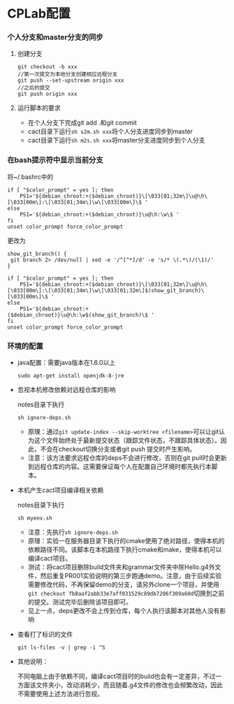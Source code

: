 # CPLab配置

### 个人分支和master分支的同步

1. 创建分支
   ```shell
   git checkout -b xxx
   //第一次提交为本地分支创建相应远程分支
   git push --set-upstream origin xxx
   //之后的提交
   git push origin xxx
   ```

2. 运行脚本的要求

   + 在个人分支下完成git add .和git commit
   + cact目录下运行`sh s2m.sh xxx`将个人分支进度同步到master
   + cact目录下运行`sh m2s.sh xxx`将master分支进度同步到个人分支



### 在bash提示符中显示当前分支

将~/.bashrc中的

```shell
if [ "$color_prompt" = yes ]; then
    PS1='${debian_chroot:+($debian_chroot)}\[\033[01;32m\]\u@\h\[\033[00m\]:\[\033[01;34m\]\w\[\033[00m\]\$ '
else
    PS1='${debian_chroot:+($debian_chroot)}\u@\h:\w\$ '
fi
unset color_prompt force_color_prompt

```

更改为

```shell
show_git_branch() {
 git branch 2> /dev/null | sed -e '/^[^*]/d' -e 's/* \(.*\)/(\1)/'
}

if [ "$color_prompt" = yes ]; then
    PS1='${debian_chroot:+($debian_chroot)}\[\033[01;32m\]\u@\h\[\033[00m\]:\[\033[01;34m\]\w\[\033[01;32m\]$(show_git_branch)\[\033[00m\]\$ '
else
    PS1='${debian_chroot:+($debian_chroot)}\u@\h:\w$(show_git_branch)\$ '
fi
unset color_prompt force_color_prompt
```



### 环境的配置

+ java配置：需要java版本在1.6.0以上

  ```shell
  sudo apt-get install openjdk-8-jre
  ```

+ 忽视本机修改依赖对远程仓库的影响

  notes目录下执行

  ```shell
  sh ignore-deps.sh
  ```

  + 原理：通过`git update-index --skip-worktree <filename>`可以让git认为这个文件始终处于最新提交状态（跟踪文件状态，不跟踪具体状态）。因此，不会在checkout切换分支或者git push 提交时产生影响。
  + 注意：该方法要求远程仓库的deps不会进行修改，否则在git pull时会更新到远程仓库的内容。这需要保证每个人在配置自己环境时都先执行本脚本。

+ 本机产生cact项目编译相关依赖

  notes目录下执行

  ```shell
  sh myenv.sh
  ```

  + 注意：先执行`sh ignore-deps.sh`
  + 原理：实验一在服务器目录下执行的cmake使用了绝对路径，使得本机的依赖路径不同。该脚本在本机路径下执行cmake和make，使得本机可以编译cact项目。
  + 测试：将cact项目删除build文件夹和grammar文件夹中除Hello.g4外文件，然后重复PR001实验说明的第三步跑通demo。注意，由于后续实验需要修改代码，不再保留demo的分支，请另外clone一个项目，并使用`git checkout fb8aaf2abb33e7aff031529c89db7206f309a60d`切换到之前的提交。测试完毕后删除该项目即可。
  + 见上一点，deps更改不会上传到仓库，每个人执行该脚本对其他人没有影响

+ 查看打了标识的文件

  ```shell
  git ls-files -v | grep -i ^S
  ```

+ 其他说明：

  不同电脑上由于依赖不同，编译cact项目时的build也会有一定差异，不过一方面该文件夹小，改动消耗少，而且随着.g4文件的修改也会频繁改动，因此不需要使用上述方法进行忽视。